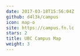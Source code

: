 ```yaml
---
date: 2017-03-18T15:56:04Z
github: d4l3k/campus
icon: map-o
site: https://campus.fn.lc
stars: 2
title: UBC Campus Map
weight: 3
---
```

